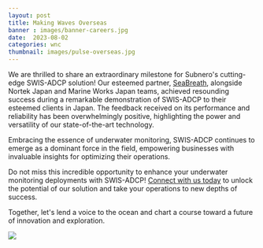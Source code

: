 ```yaml
---
layout: post
title: Making Waves Overseas
banner : images/banner-careers.jpg
date:  2023-08-02
categories: wnc
thumbnail: images/pulse-overseas.jpg
---
```


We are thrilled to share an extraordinary milestone for Subnero's cutting-edge SWIS-ADCP solution! Our esteemed partner, [SeaBreath](https://www.sea-breath.com/), alongside Nortek Japan and Marine Works Japan teams, achieved resounding success during a remarkable demonstration of SWIS-ADCP to their esteemed clients in Japan. The feedback received on its performance and reliability has been overwhelmingly positive, highlighting the power and versatility of our state-of-the-art technology.

Embracing the essence of underwater monitoring, SWIS-ADCP continues to emerge as a dominant force in the field, empowering businesses with invaluable insights for optimizing their operations.

Do not miss this incredible opportunity to enhance your underwater monitoring deployments with SWIS-ADCP! [Connect with us today](https://subnero.com/contact/) to unlock the potential of our solution and take your operations to new depths of success.

Together, let's lend a voice to the ocean and chart a course toward a future of innovation and exploration.

<div class='pulse-img-div'>
    <img src="{{site.baseurl}}/images/pulse-overseas.jpg" class='pulse-img'>
</div>
